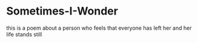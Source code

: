 # Sometimes-I-Wonder
this is a poem about a person who feels that everyone has left her and her life stands still
